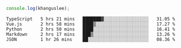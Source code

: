 ```js
console.log(khanguslee);
```

<!--START_SECTION:waka-->
```text
TypeScript   5 hrs 21 mins   ███████▓░░░░░░░░░░░░░░░░░   31.05 % 
Vue.js       2 hrs 58 mins   ████▒░░░░░░░░░░░░░░░░░░░░   17.27 % 
Python       2 hrs 50 mins   ████░░░░░░░░░░░░░░░░░░░░░   16.41 % 
Markdown     2 hrs 17 mins   ███▒░░░░░░░░░░░░░░░░░░░░░   13.26 % 
JSON         1 hr 26 mins    ██░░░░░░░░░░░░░░░░░░░░░░░   08.36 % 
```
<!--END_SECTION:waka-->

<!--
**khanguslee/khanguslee** is a ✨ _special_ ✨ repository because its `README.md` (this file) appears on your GitHub profile.

Here are some ideas to get you started:

- 🔭 I’m currently working on ...
- 🌱 I’m currently learning ...
- 👯 I’m looking to collaborate on ...
- 🤔 I’m looking for help with ...
- 💬 Ask me about ...
- 📫 How to reach me: ...
- 😄 Pronouns: ...
- ⚡ Fun fact: ...
-->
